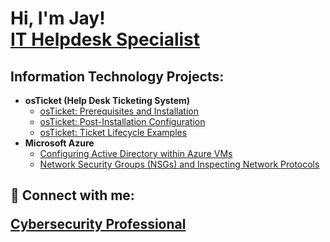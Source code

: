 <h1>Hi, I'm Jay! <br/><a href="https://github.com/JayGallegos1">IT Helpdesk Specialist</a>
 <h2> Information Technology Projects:</h2>

- <b>osTicket (Help Desk Ticketing System)</b>
  - [osTicket: Prerequisites and Installation](https://github.com/JayGallegos1/osticket-prereqs)
  - [osTicket: Post-Installation Configuration](https://github.com/JayGallegos1/post-install-config)
  - [osTicket: Ticket Lifecycle Examples](https://github.com/JayGallegos1/ticket-lifecycle)
- <b>Microsoft Azure</b>
  - [Configuring Active Directory within Azure VMs](https://github.com/JayGallegos1/configure-ad)
  - [Network Security Groups (NSGs) and Inspecting Network Protocols](https://github.com/JayGallegos1/azure-network-protocols)



<h2> 🤳 Connect with me:

<a href="https://www.linkedin.com/in/jay-gallegos/">Cybersecurity Professional</a>
 




